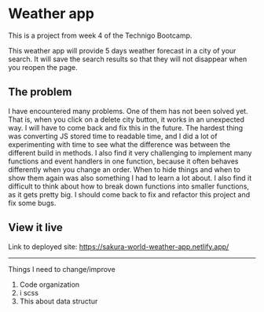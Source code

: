 # Weather app
 This is a project from week 4 of the Technigo Bootcamp.

This weather app will provide 5 days weather forecast in a city of your search. It will save the search results so that they will not disappear when you reopen the page.

## The problem

I have encountered many problems. One of them has not been solved yet. That is, when you click on a delete city button, it works in an unexpected way. I will have to come back and fix this in the future.
The hardest thing was converting JS stored time to readable time, and I did a lot of experimenting with time to see what the difference was between the different build in methods.
I also find it very challenging to implement many functions and event handlers in one function, because it often behaves differently when you change an order. When to hide things and when to show them again was also something I had to learn a lot about. I also find it difficult to think about how to break down functions into smaller functions, as it gets pretty big. I should come back to fix and refactor this project and fix some bugs.

## View it live

Link to deployed site: https://sakura-world-weather-app.netlify.app/


--------------------------------------------
Things I need to change/improve
1. Code organization
2. i scss
3. This about data structur



